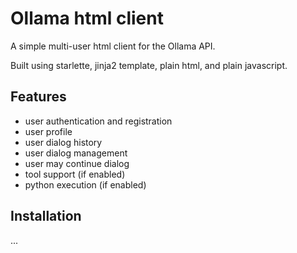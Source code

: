 # Ollama html client

A simple multi-user html client for the Ollama API.

Built using starlette, jinja2 template, plain html, and plain javascript.

## Features

* user authentication and registration
* user profile
* user dialog history
* user dialog management
* user may continue dialog
* tool support (if enabled)
* python execution (if enabled)

## Installation

...

